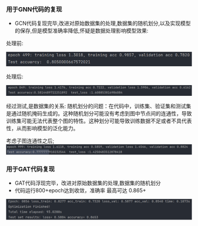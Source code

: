 ### 用于GNN代码的复现

* GCN代码复现完毕,改进对原始数据集的处理,数据集的随机划分,以及实现模型的保存,但是模型准确率降低,怀疑是数据处理影响模型效果:

处理前:

![img.png](assets/img.png)

处理后:

![img_1.png](assets/img_1.png)

经过测试,是数据集的关系:
随机划分的问题：在代码中，训练集、验证集和测试集是通过随机掩码生成的。这种随机划分可能没有考虑到图中节点间的连通性，导致训练集可能无法代表整个图的特性。这种划分可能导致训练数据不足或者不具代表性，从而影响模型的泛化能力。

考虑子图连通性之后;
![img.png](assets/img2.png)

### 用于GAT代码复现

* GAT代码浮现完毕，改进对原始数据集的处理,数据集的随机划分
* 代码运行800+epoch达到收敛，准确率 最高可达 0.865+

![image.png](assets/image.png?t=1720583374031)
